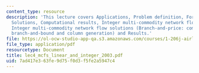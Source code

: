 ```yaml
---
content_type: resource
description: 'This lecture covers Applications, Problem definition, Formulations,
  Solutions, Computational results, Integer multi-commodity network flow problems,
  Integer multi-commodity network flow solutions (Branch-and-price: combination of
  branch-and-bound and column generation) and Results.'
file: https://ol-ocw-studio-app-qa.s3.amazonaws.com/courses/1-206j-airline-schedule-planning-spring-2003/7ad417e363fe9d75f0d3f5fe2a5947c4_lec4_mcfs_linear_and_integer_2003.pdf
file_type: application/pdf
resourcetype: Document
title: lec4_mcfs_linear_and_integer_2003.pdf
uid: 7ad417e3-63fe-9d75-f0d3-f5fe2a5947c4
---
```


